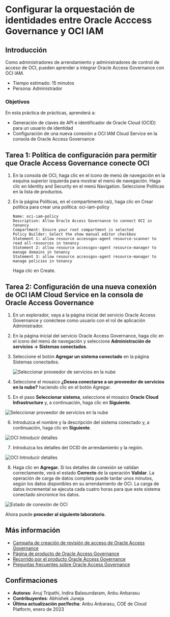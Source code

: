 # Configurar la orquestación de identidades entre Oracle Acccess Governance y OCI IAM

## Introducción

Como administradores de arrendamiento y administradores de control de acceso de OCI, pueden aprender a integrar Oracle Access Governance con OCI IAM.

*   Tiempo estimado: 15 minutos
*   Persona: Administrador

### Objetivos

En esta práctica de prácticas, aprenderá a:

*   Generación de claves de API e identificador de Oracle Cloud (OCID) para un usuario de identidad
*   Configuración de una nueva conexión a OCI IAM Cloud Service en la consola de Oracle Access Governance

## Tarea 1: Política de configuración para permitir que Oracle Access Governance conecte OCI

1.  En la consola de OCI, haga clic en el icono de menú de navegación en la esquina superior izquierda para mostrar el menú de navegación. Haga clic en Identity and Security en el menú Navigation. Seleccione Políticas en la lista de productos.
    
2.  En la página Políticas, en el compartimento raíz, haga clic en Crear política para crear una política: oci-iam-policy
    
        Name: oci-iam-policy
        Description: Allow Oracle Access Governance to connect OCI in tenancy
        Compartment: Ensure your root compartment is selected
        Policy Builder: Select the show manual editor checkbox 
        Statement 1: allow resource accessgov-agent resource-scanner to read all-resources in tenancy
        Statement 2: allow resource accessgov-agent resource-manager to manage domains in tenancy
        Statement 3: allow resource accessgov-agent resource-manager to manage policies in tenancy
        
    
    Haga clic en Create.
    

## Tarea 2: Configuración de una nueva conexión de OCI IAM Cloud Service en la consola de Oracle Access Governance

1.  En un explorador, vaya a la página inicial del servicio Oracle Access Governance y conéctese como usuario con el rol de aplicación Administrador.
    
2.  En la página inicial del servicio Oracle Access Governance, haga clic en el icono del menú de navegación y seleccione **Administración de servicios → Sistemas conectados**.
    
3.  Seleccione el botón **Agregar un sistema conectado** en la página Sistemas conectados.
    
    ![Seleccionar proveedor de servicios en la nube](images/cloud-service-provider.png)
    
4.  Seleccione el mosaico **¿Desea conectarse a un proveedor de servicios en la nube?** haciendo clic en el botón Agregar.
    
5.  En el paso **Seleccionar sistema**, seleccione el mosaico **Oracle Cloud Infrastructure** y, a continuación, haga clic en **Siguiente**.
    

![Seleccionar proveedor de servicios en la nube](images/select-oci.png)

6.  Introduzca el nombre y la descripción del sistema conectado y, a continuación, haga clic en **Siguiente**.

![OCI Introducir detalles](images/enter-oci-system-name.png)

7.  Introduzca los detalles del OCID de arrendamiento y la región.

![OCI Introducir detalles](images/oci-iam-details.png)

8.  Haga clic en **Agregar.** Si los detalles de conexión se validan correctamente, verá el estado **Correcto** de la operación **Validar**. La operación de carga de datos completa puede tardar unos minutos, según los datos disponibles en su arrendamiento de OCI. La carga de datos incremental se ejecuta cada cuatro horas para que este sistema conectado sincronice los datos.

![Estado de conexión de OCI](images/oci-connection-status.png)

Ahora puede **proceder al siguiente laboratorio**.

## Más información

*   [Campaña de creación de revisión de acceso de Oracle Access Governance](https://docs.oracle.com/en/cloud/paas/access-governance/pdapg/index.html)
*   [Página de producto de Oracle Access Governance](https://www.oracle.com/security/cloud-security/access-governance/)
*   [Recorrido por el producto Oracle Access Governance](https://www.oracle.com/webfolder/s/quicktours/paas/pt-sec-access-governance/index.html)
*   [Preguntas frecuentes sobre Oracle Access Governance](https://www.oracle.com/security/cloud-security/access-governance/faq/)

## Confirmaciones

*   **Autoras**: Anuj Tripathi, Indira Balasundaram, Anbu Anbarasu
*   **Contribuyentes**: Abhishek Juneja
*   **Última actualización por/fecha**: Anbu Anbarasu, COE de Cloud Platform, enero de 2023